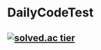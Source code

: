 # DailyCodeTest

##  [![solved.ac tier](http://mazassumnida.wtf/api/generate_badge?boj=dldnjsrl)](https://solved.ac/dldnjsrl)

